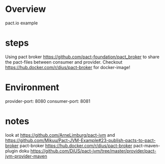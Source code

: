 # Overview
pact.io example

# steps
Using pact broker https://github.com/pact-foundation/pact_broker to share the pact-files between consumer and provider.
Checkout https://hub.docker.com/r/dius/pact-broker for docker-image!

# Environment
provider-port: 8080
consumer-port: 8081

# notes
look at https://github.com/ArneLimburg/pact-jvm and https://github.com/Mikuu/Pact-JVM-Example#23-publish-pacts-to-pact-broker
pact-broker https://hub.docker.com/r/dius/pact-broker
pact-maven-plugin doku https://github.com/DiUS/pact-jvm/tree/master/provider/pact-jvm-provider-maven
